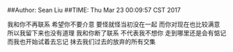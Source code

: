 ##Author: Sean Liu
##TIME: Thu Mar 23 00:09:57 CST 2017

我和你不再联系
希望你不要介意
要怪就怪当初没在一起
而你对现在也比较满意
所以我留下来也没有道理
我和你断了联系
不代表我不想你
走到哪里还是会有惦记
而我也开始试着去忘记
抹去我们过去的放弃的所有交集

